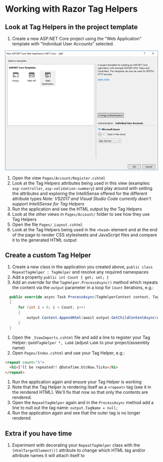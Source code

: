 # Working with Razor Tag Helpers

## Look at Tag Helpers in the project template
1. Create a new ASP.NET Core project using the "Web Application" template with "Individual User Accounts" selected.

  ![image](Images/new-webapp-individual-accounts.png)

1. Open the view `Pages/Account/Register.cshtml`
1. Look at the Tag Helpers attributes being used in this view (examples: `asp-controller`, `asp-validation-summary`) and play around with setting the attributes and exploring the IntelliSense offered for the different attribute types
   *Note: VS2017 and Visual Studio Code currently doen't support IntelliSense for Tag Helpers*
1. Run the application and see the HTML output by the Tag Helpers
1. Look at the other views in `Pages/Account/` folder to see how they use Tag Helpers
1. Open the file `Pages/_Layout.cshtml`
1. Look at the Tag Helpers being used in the `<head>` element and at the end of the page to render CSS stylesheets and JavaScript files and compare it to the generated HTML output

## Create a custom Tag Helper
1. Create a new class in the application you created above, `public class RepeatTagHelper : TagHelper` and resolve any required namespaces
1. Add a property `public int Count { get; set; }`
1. Add an override for the `TagHelper.ProcessAsync()` method which repeats the content via the `output` parameter in a loop for `Count` iterations, e.g.:
  
  ``` C#
    public override async Task ProcessAsync(TagHelperContext context, TagHelperOutput output)
    {
        for (int i = 0; i < Count; i++)
        {
            output.Content.AppendHtml(await output.GetChildContentAsync(useCachedResult: false));
        }
    }
  ```

1. Open the `_ViewImports.cshtml` file and add a line to register your Tag Helper: `@addTagHelper *, Lab6` (adjust `Lab6` to your project/assembly name)
1. Open `Pages/Index.cshtml` and use your Tag Helper, e.g.:

  ``` HTML
  <repeat count="5">
    <h1>I'll be repeated!! @DateTime.UtcNow.Ticks</h1>
  </repeat>
  ```
  
1. Run the application again and ensure your Tag Helper is working
1. Note that the Tag Helper is rendering itself as a `<repeat>` tag (see it in the rendered HTML). We'll fix that now so that only the contents are rendered.
1. Open the `RepeatTagHelper` again and in the `ProcessAsync` method add a line to null out the tag name: `output.TagName = null;`
1. Run the application again and see that the outer tag is no longer rendered

## Extra if you have time
1. Experiment with decorating your `RepeatTagHelper` class with the `[HtmlTargetElement()]` attribute to change which HTML tag and/or attribute names it will attach itself to 